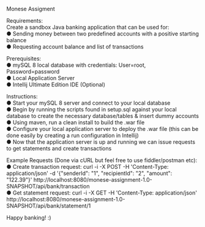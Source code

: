 Monese Assigment

Requirements:\
Create a sandbox Java banking application that can be used for:\
● Sending money between two predefined accounts with a positive starting balance\
● Requesting account balance and list of transactions

Prerequisites:\
● mySQL 8 local database with credentials: User=root, Password=password\
● Local Application Server\
● Intellij Ultimate Edition IDE (Optional)

Instructions:\
● Start your mySQL 8 server and connect to your local database\
● Begin by running the scripts found in setup.sql against your local database to create the necessary database/tables & insert dummy accounts\
● Using maven, run a clean install to build the .war file\
● Configure your local application server to deploy the .war file (this can be done easily by creating a run configuration in Intellij)\
● Now that the application server is up and running we can issue requests to get statements and create transactions

Example Requests (Done via cURL but feel free to use fiddler/postman etc):\
● Create transaction request: curl -i -X POST -H 'Content-Type: application/json' -d '{"senderId": "1", "recipientId": "2", "amount": "122.39"}' http://localhost:8080/monese-assignment-1.0-SNAPSHOT/api/bank/transaction \
● Get statement request: curl -i -X GET -H 'Content-Type: application/json' http://localhost:8080/monese-assignment-1.0-SNAPSHOT/api/bank/statement/1

Happy banking! :)
